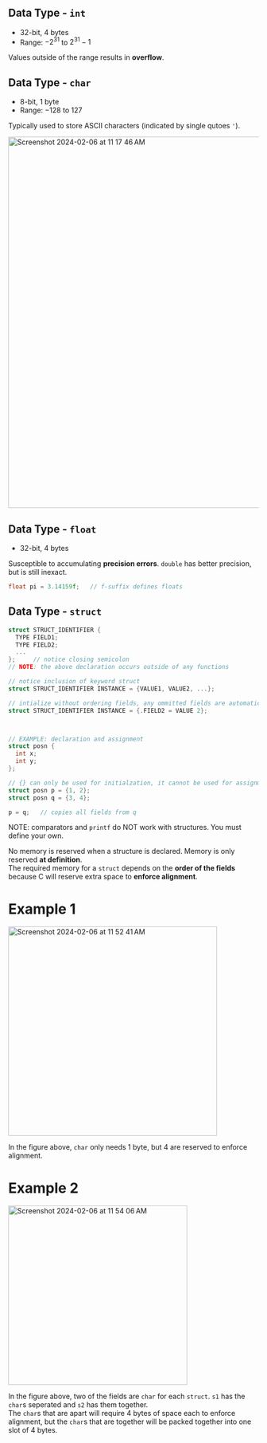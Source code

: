 ## Data Type - `int`
- 32-bit, 4 bytes
- Range: $-2^{31}$ to $2^{31}-1$
  
Values outside of the range results in **overflow**.

## Data Type - `char`
- 8-bit, 1 byte
- Range: $-128$ to $127$

Typically used to store ASCII characters (indicated by single qutoes `'`). <br>

<img width="745" alt="Screenshot 2024-02-06 at 11 17 46 AM" src="https://github.com/liuandy1207/notes/assets/72530429/d5ea6968-b052-494c-b4c9-ba8509a847f4">

## Data Type - `float`
- 32-bit, 4 bytes

Susceptible to accumulating **precision errors**. `double` has better precision, but is still inexact. 
  
```C
float pi = 3.14159f;   // f-suffix defines floats

```
## Data Type - `struct`
```C
struct STRUCT_IDENTIFIER {
  TYPE FIELD1;
  TYPE FIELD2;
  ...
};     // notice closing semicolon
// NOTE: the above declaration occurs outside of any functions

// notice inclusion of keyword struct
struct STRUCT_IDENTIFIER INSTANCE = {VALUE1, VALUE2, ...}; 

// intialize without ordering fields, any ommitted fields are automatically 0
struct STRUCT_IDENTIFIER INSTANCE = {.FIELD2 = VALUE 2};



// EXAMPLE: declaration and assignment
struct posn {
  int x;
  int y;
};

// {} can only be used for initialzation, it cannot be used for assignment later
struct posn p = {1, 2};
struct posn q = {3, 4};

p = q;   // copies all fields from q

```
NOTE: comparators and `printf` do NOT work with structures. You must define your own. <br>

No memory is reserved when a structure is declared. Memory is only reserved **at definition**. <br>
The required memory for a `struct` depends on the **order of the fields** because C will reserve extra space to **enforce alignment**. <br>

# Example 1

<img width="420" alt="Screenshot 2024-02-06 at 11 52 41 AM" src="https://github.com/liuandy1207/notes/assets/72530429/f0cb7b0a-0363-4d7c-96d2-88d88de9df90">

In the figure above, `char` only needs 1 byte, but 4 are reserved to enforce alignment. <br>

# Example 2

<img width="360" alt="Screenshot 2024-02-06 at 11 54 06 AM" src="https://github.com/liuandy1207/notes/assets/72530429/196946ad-46d1-45ae-a6c2-b0cb41f59032">

In the figure above, two of the fields are `char` for each `struct`. `s1` has the `char`s seperated and `s2` has them together. <br>
The `char`s that are apart will require 4 bytes of space each to enforce alignment, but the `char`s that are together will be packed together into one slot of 4 bytes. 














